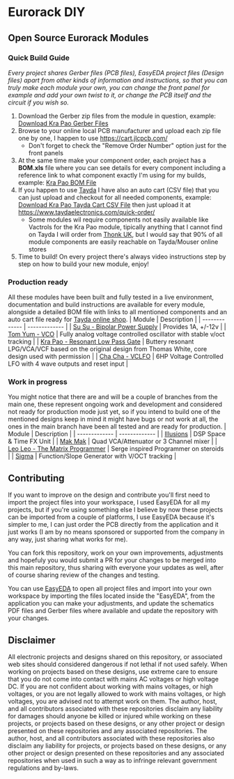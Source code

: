 # Eurorack DIY

## Open Source Eurorack Modules

### Quick Build Guide

*Every project shares Gerber files (PCB files), EasyEDA project files (Design files) apart from other kinds of information and instructions, so that you can truly make each module your own, you can change the front panel for example and add your own twist to it, or change the PCB itself and the circuit if you wish so.*

1. Download the Gerber zip files from the module in question, example: [Download Kra Pao Gerber Files](https://github.com/musicdevghost/eurorack/tree/main/KRA%20PAO%20-%20RESONANT%20LOW%20PASS%20GATE/Gerber%20Files)
2. Browse to your online local PCB manufacturer and upload each zip file one by one, I happen to use https://cart.jlcpcb.com/
    - Don't forget to check the "Remove Order Number" option just for the front panels
3. At the same time make your component order, each project has a **BOM.xls** file where you can see details for every component including a reference link to what component exactly I'm using for my builds, example: [Kra Pao BOM File](https://github.com/musicdevghost/eurorack/blob/main/KRA%20PAO%20-%20RESONANT%20LOW%20PASS%20GATE/BOM.xlsx)
4. If you happen to use [Tayda](https://www.taydaelectronics.com/) I have also an auto cart (CSV file) that you can just upload and checkout for all needed components, example: [Download Kra Pao Tayda Cart CSV File](https://github.com/musicdevghost/eurorack/blob/main/KRA%20PAO%20-%20RESONANT%20LOW%20PASS%20GATE/Tayda%20Auto%20Order.csv) then just upload it at https://www.taydaelectronics.com/quick-order/
    - Some modules wil require components not easily available like Vactrols for the Kra Pao module, tipically anything that I cannot find on Tayda I will order from [Thonk UK](https://www.thonk.co.uk/), but I would say that 90% of all module components are easily reachable on Tayda/Mouser online stores
5. Time to build! On every project there's always video instructions step by step on how to build your new module, enjoy!

### Production ready
All these modules have been built and fully tested in a live environment, documentation and build instructions are available for every module, alongside a detailed BOM file with links to all mentioned components and an auto cart file ready for [Tayda online shop](https://www.taydaelectronics.com/).
| Module  | Description |
| ------------- | ------------- |
| [Su Su - Bipolar Power Supply](https://github.com/musicdevghost/eurorack/tree/main/SU%20SU%20-%20POWER%20SUPPLY)  | Provides 1A, +/-12v  |
| [Tom Yum - VCO](https://github.com/musicdevghost/eurorack/tree/main/TOM%20YUM%20-%20VCO)  | Fully analog voltage controlled oscillator with stable v/oct tracking  |
| [Kra Pao - Resonant Low Pass Gate](https://github.com/musicdevghost/eurorack/tree/main/KRA%20PAO%20-%20RESONANT%20LOW%20PASS%20GATE)  | Buttery resonant LPG/VCA/VCF based on the original design from Thomas White, core design used with permission  |
| [Cha Cha - VCLFO](https://github.com/musicdevghost/eurorack/tree/main/Cha%20Cha%20-%20VCLFO) | 6HP Voltage Controlled LFO with 4 wave outputs and reset input  |

### Work in progress
You might notice that there are and will be a couple of branches from the main one, these represent ongoing work and development and considered not ready for production mode just yet, so if you intend to build one of the mentioned designs keep in mind it might have bugs or not work at all, the ones in the main branch have been all tested and are ready for production.
| Module  | Description |
| ------------- | ------------- |
| [Illusions](https://github.com/musicdevghost/eurorack/tree/fx-dsp-space-time/Illusions%20-%20Space%20%26%20Time%20FX)  | DSP Space & Time FX Unit  |
| [Mak Mak](https://github.com/musicdevghost/eurorack/tree/mak-mak/Mak%20Mak%20-%20QUAD%20VCA-ATT-MIXER)  | Quad VCA/Attenuator or 3 Channel mixer  |
| [Leo Leo - The Matrix Programmer](https://github.com/musicdevghost/eurorack/tree/leo-leo/LEO%20LEO%20-%20MATRIX%20STAGE%20PROGRAMMER) | Serge inspired Programmer on steroids  |
| [Sigma](https://github.com/musicdevghost/eurorack/tree/sigma/Sigma%20-%20Function%20Generator) | Function/Slope Generator with V/OCT tracking  |

## Contributing
If you want to improve on the design and contribute you'll first need to import the project files into your workspace, I used EasyEDA for all my projects, but if you're using something else I believe by now these projects can be imported from a couple of platforms, I use EasyEDA because it's simpler to me, I can just order the PCB directly from the application and it just works (I am by no means sponsored or supported from the company in any way, just sharing what works for me).

You can fork this repository, work on your own improvements, adjustments and hopefuly you would submit a PR for your changes to be merged into this main repository, thus sharing with everyone your updates as well, after of course sharing review of the changes and testing.

You can use [EasyEDA](https://easyeda.com/) to open all project files and import into your own workspace by importing the files located inside the "EasyEDA", from the application you can make your adjustments, and update the schematics PDF files and Gerber files where available and update the repository with your changes.

## Disclaimer
All electronic projects and designs shared on this repository, or associated web sites should considered dangerous if not lethal if not used safely. When working on projects based on these designs, use extreme care to ensure that you do not come into contact with mains AC voltages or high voltage DC. If you are not confident about working with mains voltages, or high voltages, or you are not legally allowed to work with mains voltages, or high voltages, you are advised not to attempt work on them. The author, host, and all contributors associated with these repositories disclaim any liability for damages should anyone be killed or injured while working on these projects, or projects based on these designs, or any other project or design presented on these repositories and any associated repositories. The author, host, and all contributors associated with these repositories also disclaim any liability for projects, or projects based on these designs, or any other project or design presented on these repositories and any associated repositories when used in such a way as to infringe relevant government regulations and by-laws. 
